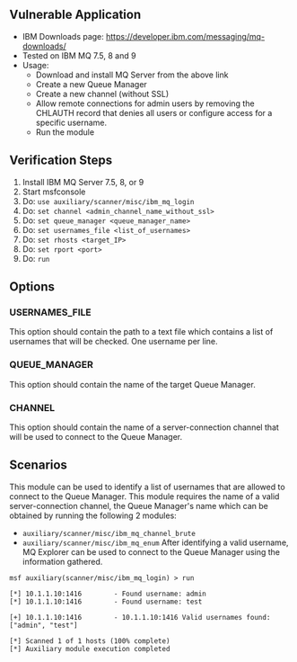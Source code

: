 ## Vulnerable Application

* IBM Downloads page: https://developer.ibm.com/messaging/mq-downloads/
* Tested on IBM MQ 7.5, 8 and 9
* Usage:
  * Download and install MQ Server from the above link
  * Create a new Queue Manager
  * Create a new channel (without SSL)
  * Allow remote connections for admin users by removing the CHLAUTH record that denies all users or configure access for a specific username.
  * Run the module
 
## Verification Steps

  1. Install IBM MQ Server 7.5, 8, or 9
  2. Start msfconsole
  3. Do: ```use auxiliary/scanner/misc/ibm_mq_login```
  4. Do: ```set channel <admin_channel_name_without_ssl>```
  5. Do: ```set queue_manager <queue_manager_name>```
  5. Do: ```set usernames_file <list_of_usernames>```
  6. Do: ```set rhosts <target_IP>```
  7. Do: ```set rport <port>```
  8. Do: ```run```
  
## Options

### USERNAMES_FILE
   
   This option should contain the path to a text file which contains a list of usernames that will be checked. One username per line.
   
### QUEUE_MANAGER
   
   This option should contain the name of the target Queue Manager.
   
### CHANNEL
   
   This option should contain the name of a server-connection channel that will be used to connect to the Queue Manager.
   
## Scenarios

   This module can be used to identify a list of usernames that are allowed to connect to the Queue Manager. This module requires the name of a valid server-connection channel, the Queue Manager's name which can be obtained by running the following 2 modules:
   * ```auxiliary/scanner/misc/ibm_mq_channel_brute```
   * ```auxiliary/scanner/misc/ibm_mq_enum```
   After identifying a valid username, MQ Explorer can be used to connect to the Queue Manager using the information gathered.

  ```
msf auxiliary(scanner/misc/ibm_mq_login) > run

[*] 10.1.1.10:1416        - Found username: admin
[*] 10.1.1.10:1416        - Found username: test

[+] 10.1.1.10:1416        - 10.1.1.10:1416 Valid usernames found: ["admin", "test"]

[*] Scanned 1 of 1 hosts (100% complete)
[*] Auxiliary module execution completed
   ```
